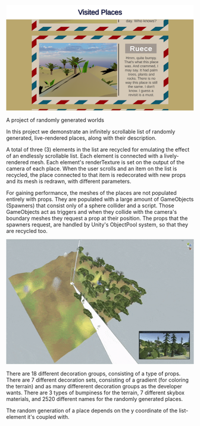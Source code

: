 ![screenshot of the app](https://github.com/Nickeron/Visited-Places/blob/main/Release/Screenshot.png?raw=true)

A project of randomly generated worlds

In this project we demonstrate an infinitely scrollable list of randomly generated, live-rendered places, along with their description.

A total of three (3) elements in the list are recycled for emulating the effect of an endlessly scrollable list.
Each element is connected with a lively-rendered mesh. Each element's renderTexture is set on the output of the camera of each place.
When the user scrolls and an item on the list is recycled, the place connected to that item is redecorated with new props and its mesh is redrawn, with different parameters.

For gaining performance, the meshes of the places are not populated entirely with props.
They are populated with a large amount of GameObjects (Spawners) that consist only of a sphere collider and a script.
Those GameObjects act as triggers and when they collide with the camera's boundary meshes they request a prop at their position.
The props that the spawners request, are handled by Unity's ObjectPool system, so that they are recycled too.

![screenshot of the app](https://github.com/Nickeron/Visited-Places/blob/main/Release/Spawner%20System.gif?raw=true)

There are 18 different decoration groups, consisting of a type of props.
There are 7 different decoration sets, consisting of a gradient (for coloring the terrain) and as many differerent decoration groups as the developer wants.
There are 3 types of bumpiness for the terrain, 7 different skybox materials, and 2520 different names for the randomly generated places.

The random generation of a place depends on the y coordinate of the list-element it's coupled with.
